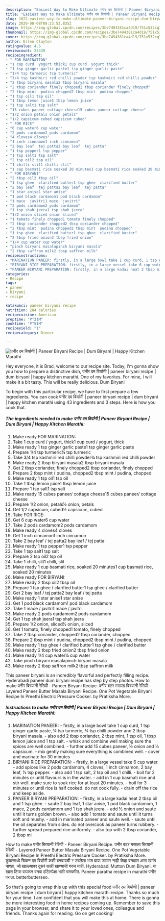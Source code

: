 ```yaml
---
description: "Easiest Way to Make Ultimate पनीर दम बिर्याणी | Paneer Biryani Recipe | Dum Biryani | Happy Kitchen Marathi"
title: "Easiest Way to Make Ultimate पनीर दम बिर्याणी | Paneer Biryani Recipe | Dum Biryani | Happy Kitchen Marathi"
slug: 1622-easiest-way-to-make-ultimate-paneer-biryani-recipe-dum-biryani-happy-kitchen-marathi
date: 2020-08-08T08:23:53.835Z
image: https://img-global.cpcdn.com/recipes/3be7494381ca4d19/751x532cq70/पनीर-दम-बिर्याणी-paneer-biryani-recipe-dum-biryani-happy-kitchen-marathi-recipe-main-photo.jpg
thumbnail: https://img-global.cpcdn.com/recipes/3be7494381ca4d19/751x532cq70/पनीर-दम-बिर्याणी-paneer-biryani-recipe-dum-biryani-happy-kitchen-marathi-recipe-main-photo.jpg
cover: https://img-global.cpcdn.com/recipes/3be7494381ca4d19/751x532cq70/पनीर-दम-बिर्याणी-paneer-biryani-recipe-dum-biryani-happy-kitchen-marathi-recipe-main-photo.jpg
author: Ellen Clayton
ratingvalue: 4.5
reviewcount: 23439
recipeingredient:
- " FOR MARINATION"
- "1 cup curd  yogurt thick1 cup curd  yogurt thick"
- "1 tsp ginger garlic paste1 tsp ginger garlic paste"
- "1/4 tsp turmeric tsp turmeric"
- "3/4 tsp kashmiri red chilli powder tsp kashmiri red chilli powder"
- "2 tbsp biryani masala2 tbsp biryani masala"
- "2 tbsp coriander finely chopped2 tbsp coriander finely chopped"
- "2 tbsp mint  pudina chopped2 tbsp mint  pudina chopped"
- "1 tsp oil1 tsp oil"
- "1 tbsp lemon juice1 tbsp lemon juice"
- "1 tsp salt1 tsp salt"
- "15 cubes paneer cottage cheese15 cubes paneer cottage cheese"
- "1/2 onion petals onion petals"
- "1/2 capsicum cubed capsicum cubed"
- " FOR RICE"
- "6 cup water6 cup water"
- "2 pods cardamom2 pods cardamom"
- "4 cloves4 cloves"
- "1 inch cinnamon1 inch cinnamon"
- "2 bay leaf  tej patta2 bay leaf  tej patta"
- "1 tsp pepper1 tsp pepper"
- "1 tsp salt1 tsp salt"
- "2 tsp oil2 tsp oil"
- "1 chilli slit1 chilli slit"
- "1 cup basmati rice soaked 20 minutes1 cup basmati rice soaked 20 minutes"
- " FOR BIRYANI"
- "2 tbsp oil2 tbsp oil"
- "1 tsp ghee  clarified butter1 tsp ghee  clarified butter"
- "2 bay leaf  tej patta2 bay leaf  tej patta"
- "1 star anise1 star anise"
- "1 pod black cardamom1 pod black cardamom"
- "1 mace  javitri1 mace  javitri"
- "2 pods cardamom2 pods cardamom"
- "1 tsp shah jeera1 tsp shah jeera"
- "1/2 onion sliced onion sliced"
- "1 tomato finely chopped1 tomato finely chopped"
- "2 tbsp coriander chopped2 tbsp coriander chopped"
- "2 tbsp mint  pudina chopped2 tbsp mint  pudina chopped"
- "1 tsp ghee  clarified butter1 tsp ghee  clarified butter"
- "2 tbsp fried onion2 tbsp fried onion"
- "1/4 cup water cup water"
- "pinch biryani masalapinch biryani masala"
- "2 tbsp saffron milk2 tbsp saffron milk"
recipeinstructions:
- "MARINATION PANEER: firstly, in a large bowl take 1 cup curd, 1 tsp ginger garlic paste, ¼ tsp turmeric, ¾ tsp chilli powder and 2 tbsp biryani masala. also add 2 tbsp coriander, 2 tbsp mint, 1 tsp oil, 1 tbsp lemon juice and 1 tsp salt. whisk and combine well making sure the spices are well combined. further add 15 cubes paneer, ½ onion and ½ capsicum. mix gently making sure everything is combined well. cover and marinate for 30 minutes"
- "BIRYANI RICE PREPARATION: firstly, in a large vessel take 6 cup water. add spices like 2 pods cardamom, 4 cloves, 1 inch cinnamon, 2 bay leaf, ½ tsp pepper. also add 1 tsp salt, 2 tsp oil and 1 chilli. boil for 2 minutes or until flavours is in the water. add in 1 cup basmati rice and stir well. make sure to soak rice for at least 20 minutes. boil for 3 minutes or until rice is half cooked. do not cook fully. drain off the rice and keep aside."
- "PANEER BIRYANI PREPARATION: firstly, in a large kadai heat 2 tbsp oil and 1 tsp ghee. saute 2 bay leaf, 1 star anise, 1 pod black cardamom, 1 mace, 2 pods cardamom and 1 tsp shah jeera. add ½ onion and saute until it turns golden brown. also add 1 tomato and saute until it turns soft and mushy. add in marinated paneer and saute well. saute until the oil separates from sides. do not overcook as paneer turns rubbery. further spread prepared rice uniformly. also top with 2 tbsp coriander, 2 tbsp mi"
categories:
- Recipe
tags:
- paneer
- biryani
- recipe

katakunci: paneer biryani recipe 
nutrition: 284 calories
recipecuisine: American
preptime: "PT21M"
cooktime: "PT51M"
recipeyield: "1"
recipecategory: Dinner

---
```



![पनीर दम बिर्याणी | Paneer Biryani Recipe | Dum Biryani | Happy Kitchen Marathi](https://img-global.cpcdn.com/recipes/3be7494381ca4d19/751x532cq70/पनीर-दम-बिर्याणी-paneer-biryani-recipe-dum-biryani-happy-kitchen-marathi-recipe-main-photo.jpg)

Hey everyone, it is Brad, welcome to our recipe site. Today, I'm gonna show you how to prepare a distinctive dish, पनीर दम बिर्याणी | paneer biryani recipe | dum biryani | happy kitchen marathi. One of my favorites. For mine, I will make it a bit tasty. This will be really delicious.
 Dum Biryani 

To begin with this particular recipe, we have to first prepare a few ingredients. You can cook पनीर दम बिर्याणी | paneer biryani recipe | dum biryani | happy kitchen marathi using 43 ingredients and 3 steps. Here is how you cook that.

<!--inarticleads1-->

##### The ingredients needed to make पनीर दम बिर्याणी | Paneer Biryani Recipe | Dum Biryani | Happy Kitchen Marathi:

1. Make ready  FOR MARINATION:
1. Take 1 cup curd / yogurt, thick1 cup curd / yogurt, thick
1. Make ready 1 tsp ginger garlic paste1 tsp ginger garlic paste
1. Prepare 1/4 tsp turmeric¼ tsp turmeric
1. Take 3/4 tsp kashmiri red chilli powder¾ tsp kashmiri red chilli powder
1. Make ready 2 tbsp biryani masala2 tbsp biryani masala
1. Get 2 tbsp coriander, finely chopped2 tbsp coriander, finely chopped
1. Prepare 2 tbsp mint / pudina, chopped2 tbsp mint / pudina, chopped
1. Make ready 1 tsp oil1 tsp oil
1. Take 1 tbsp lemon juice1 tbsp lemon juice
1. Prepare 1 tsp salt1 tsp salt
1. Make ready 15 cubes paneer/ cottage cheese15 cubes paneer/ cottage cheese
1. Prepare 1/2 onion, petals½ onion, petals
1. Get 1/2 capsicum, cubed½ capsicum, cubed
1. Take  FOR RICE:
1. Get 6 cup water6 cup water
1. Take 2 pods cardamom2 pods cardamom
1. Make ready 4 cloves4 cloves
1. Get 1 inch cinnamon1 inch cinnamon
1. Take 2 bay leaf / tej patta2 bay leaf / tej patta
1. Make ready 1 tsp pepper1 tsp pepper
1. Take 1 tsp salt1 tsp salt
1. Prepare 2 tsp oil2 tsp oil
1. Take 1 chilli, slit1 chilli, slit
1. Make ready 1 cup basmati rice, soaked 20 minutes1 cup basmati rice, soaked 20 minutes
1. Make ready  FOR BIRYANI:
1. Make ready 2 tbsp oil2 tbsp oil
1. Prepare 1 tsp ghee / clarified butter1 tsp ghee / clarified butter
1. Get 2 bay leaf / tej patta2 bay leaf / tej patta
1. Make ready 1 star anise1 star anise
1. Get 1 pod black cardamom1 pod black cardamom
1. Take 1 mace / javitri1 mace / javitri
1. Make ready 2 pods cardamom2 pods cardamom
1. Get 1 tsp shah jeera1 tsp shah jeera
1. Prepare 1/2 onion, sliced½ onion, sliced
1. Get 1 tomato, finely chopped1 tomato, finely chopped
1. Take 2 tbsp coriander, chopped2 tbsp coriander, chopped
1. Prepare 2 tbsp mint / pudina, chopped2 tbsp mint / pudina, chopped
1. Make ready 1 tsp ghee / clarified butter1 tsp ghee / clarified butter
1. Make ready 2 tbsp fried onion2 tbsp fried onion
1. Make ready 1/4 cup water¼ cup water
1. Take pinch biryani masalapinch biryani masala
1. Make ready 2 tbsp saffron milk2 tbsp saffron milk


This paneer biryani is an incredibly flavorful and perfectly filling recipe. Hyderabadi paneer dum biryani recipe has step by step photos. How to make पनीर बिरयानी रेसिपी - Paneer Biryani Recipe. पनीर बटर मसाला बिरयानी रेसिपी - Layered Paneer Butter Masala Biryani Recipe. One Pot Vegetable Biryani Recipe In Preethi Electric Pressure Cooker. by Pratiksha More. 

<!--inarticleads2-->

##### Instructions to make पनीर दम बिर्याणी | Paneer Biryani Recipe | Dum Biryani | Happy Kitchen Marathi:

1. MARINATION PANEER: - firstly, in a large bowl take 1 cup curd, 1 tsp ginger garlic paste, ¼ tsp turmeric, ¾ tsp chilli powder and 2 tbsp biryani masala. - also add 2 tbsp coriander, 2 tbsp mint, 1 tsp oil, 1 tbsp lemon juice and 1 tsp salt. - whisk and combine well making sure the spices are well combined. - further add 15 cubes paneer, ½ onion and ½ capsicum. - mix gently making sure everything is combined well. - cover and marinate for 30 minutes
1. BIRYANI RICE PREPARATION: - firstly, in a large vessel take 6 cup water. - add spices like 2 pods cardamom, 4 cloves, 1 inch cinnamon, 2 bay leaf, ½ tsp pepper. - also add 1 tsp salt, 2 tsp oil and 1 chilli. - boil for 2 minutes or until flavours is in the water. - add in 1 cup basmati rice and stir well. make sure to soak rice for at least 20 minutes. - boil for 3 minutes or until rice is half cooked. do not cook fully. - drain off the rice and keep aside.
1. PANEER BIRYANI PREPARATION: - firstly, in a large kadai heat 2 tbsp oil and 1 tsp ghee. - saute 2 bay leaf, 1 star anise, 1 pod black cardamom, 1 mace, 2 pods cardamom and 1 tsp shah jeera. - add ½ onion and saute until it turns golden brown. - also add 1 tomato and saute until it turns soft and mushy. - add in marinated paneer and saute well. - saute until the oil separates from sides. do not overcook as paneer turns rubbery. - further spread prepared rice uniformly. - also top with 2 tbsp coriander, 2 tbsp mi


How to make पनीर बिरयानी रेसिपी - Paneer Biryani Recipe. पनीर बटर मसाला बिरयानी रेसिपी - Layered Paneer Butter Masala Biryani Recipe. One Pot Vegetable Biryani Recipe In Preethi Electric Pressure Cooker. by Pratiksha More. कुकरमध्ये चिकन दम बिर्याणी कशी बनवायची ? उरलेला भात वाया जाणार नाही जेव्हा बनवाल असा खमंग नाश्ता, जो खाल्ल्यावर दुसरं काही खाण्याची गरज नाही. Hyderabadi Mutton Dum Biryani. या खास टिप्स वापरून बनवा हॉटेलपेक्षा भारी चमचमीत. Paneer paratha recipe in marathi पनीर पराठा. betterbutterseo. 

So that's going to wrap this up with this special food पनीर दम बिर्याणी | paneer biryani recipe | dum biryani | happy kitchen marathi recipe. Thanks so much for your time. I am confident that you will make this at home. There is gonna be more interesting food in home recipes coming up. Remember to save this page in your browser, and share it to your loved ones, colleague and friends. Thanks again for reading. Go on get cooking!
